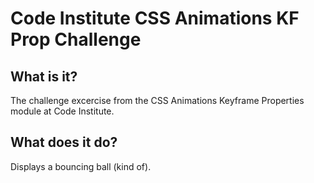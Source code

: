 # Code Institute CSS Animations KF Prop Challenge

## What is it?

The challenge excercise from the CSS Animations Keyframe Properties module at Code Institute.

## What does it do?

Displays a bouncing ball (kind of).